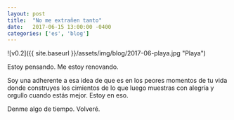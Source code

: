 ```yaml
---
layout: post
title:  "No me extrañen tanto"
date:   2017-06-15 13:00:00 -0400
categories: ['es', 'blog']
---
```

![v0.2]({{ site.baseurl }}/assets/img/blog/2017-06-playa.jpg "Playa")

Estoy pensando. Me estoy renovando.

Soy una adherente a esa idea de que es en los peores momentos de tu vida donde construyes los cimientos de lo que luego muestras con alegría y orgullo cuando estás mejor. Estoy en eso.

Denme algo de tiempo. Volveré.
